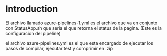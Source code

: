 # Introduction 

El archivo llamado azure-pipelines-1.yml es el archivo que va en conjunto con StatusApp.sh que seria el que retorna el status de la pagina. (Este es la configuracion del pipeline)

el archivo azure-pipelines.yml es el que esta encargado de ejecutar los pasos de compilar, ejecutar test y comprimir en .zip
